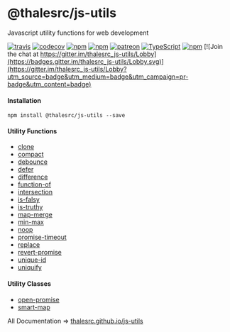 # @thalesrc/js-utils
Javascript utility functions for web development

[![travis](https://travis-ci.org/thalesrc/js-utils.svg)](https://travis-ci.org/thalesrc/js-utils)
[![codecov](https://codecov.io/gh/thalesrc/js-utils/branch/master/graph/badge.svg)](https://codecov.io/gh/thalesrc/js-utils)
[![npm](https://img.shields.io/npm/v/@thalesrc/js-utils.svg)](https://www.npmjs.com/package/@thalesrc/js-utils)
[![npm](https://img.shields.io/npm/dw/@thalesrc/js-utils.svg)](https://www.npmjs.com/package/@thalesrc/js-utils)
[![patreon](https://img.shields.io/badge/patreon-alisahin-orange.svg)](https://www.patreon.com/alisahin)
[![TypeScript](https://badges.frapsoft.com/typescript/version/typescript-next.svg?v=101)](https://github.com/ellerbrock/typescript-badges/)
[![npm](https://img.shields.io/npm/l/@thalesrc/js-utils.svg)](https://github.com/thalesrc/js-utils/blob/master/LICENSE)
[![Join the chat at https://gitter.im/thalesrc_js-utils/Lobby](https://badges.gitter.im/thalesrc_js-utils/Lobby.svg)](https://gitter.im/thalesrc_js-utils/Lobby?utm_source=badge&utm_medium=badge&utm_campaign=pr-badge&utm_content=badge)

#### Installation
`npm install @thalesrc/js-utils --save`

#### Utility Functions
* [clone](https://thalesrc.github.io/js-utils/modules/_clone_.html)
* [compact](https://thalesrc.github.io/js-utils/modules/_compact_.html)
* [debounce](https://thalesrc.github.io/js-utils/modules/_debounce_.html)
* [defer](https://thalesrc.github.io/js-utils/modules/_defer_.html)
* [difference](https://thalesrc.github.io/js-utils/modules/_difference_.html)
* [function-of](https://thalesrc.github.io/js-utils/modules/_function_of_.html)
* [intersection](https://thalesrc.github.io/js-utils/modules/_intersection_.html)
* [is-falsy](https://thalesrc.github.io/js-utils/modules/_is_falsy_.html)
* [is-truthy](https://thalesrc.github.io/js-utils/modules/_is_truthy_.html)
* [map-merge](https://thalesrc.github.io/js-utils/modules/_map_merge_.html)
* [min-max](https://thalesrc.github.io/js-utils/modules/_min_max_.html)
* [noop](https://thalesrc.github.io/js-utils/modules/_noop_.html)
* [promise-timeout](https://thalesrc.github.io/js-utils/modules/_promise_timeout_.html)
* [replace](https://thalesrc.github.io/js-utils/modules/_replace_.html)
* [revert-promise](https://thalesrc.github.io/js-utils/modules/_revert_promise_.html)
* [unique-id](https://thalesrc.github.io/js-utils/modules/_unique_id_.html)
* [uniquify](https://thalesrc.github.io/js-utils/modules/_uniquify_.html)

#### Utility Classes
* [open-promise](https://thalesrc.github.io/js-utils/modules/_open_promise_.html)
* [smart-map](https://thalesrc.github.io/js-utils/modules/_smart_map_.html)

All Documentation => [thalesrc.github.io/js-utils](https://thalesrc.github.io/js-utils)
